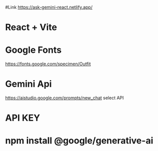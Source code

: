 #Link https://ask-gemini-react.netlify.app/
# React + Vite


# Google Fonts
https://fonts.google.com/specimen/Outfit

# Gemini Api
https://aistudio.google.com/prompts/new_chat
 select API
 # API KEY 
 # npm install @google/generative-ai

